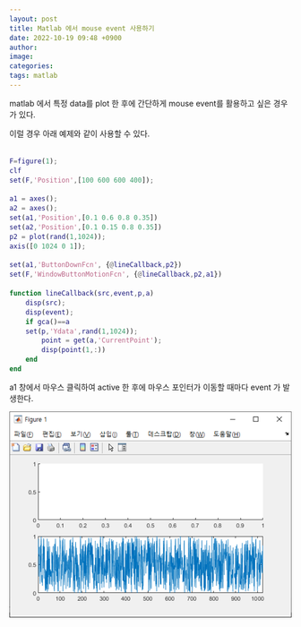 ```yaml
---
layout: post
title: Matlab 에서 mouse event 사용하기
date: 2022-10-19 09:48 +0900
author:
image:
categories:
tags: matlab
---
```



matlab 에서 특정 data를 plot 한 후에 간단하게 mouse event를 활용하고 싶은 경우가 있다. 

이럴 경우 아래 예제와 같이 사용할 수 있다.

```matlab

F=figure(1);
clf
set(F,'Position',[100 600 600 400]);

a1 = axes();
a2 = axes();
set(a1,'Position',[0.1 0.6 0.8 0.35])
set(a2,'Position',[0.1 0.15 0.8 0.35])
p2 = plot(rand(1,1024));
axis([0 1024 0 1]);

set(a1,'ButtonDownFcn', {@lineCallback,p2})
set(F,'WindowButtonMotionFcn', {@lineCallback,p2,a1})

function lineCallback(src,event,p,a)
	disp(src);
	disp(event);
	if gca()==a
   	set(p,'Ydata',rand(1,1024));
		point = get(a,'CurrentPoint');
		disp(point(1,:))
	end
end

```

a1 창에서 마우스 클릭하여 active 한 후에
마우스 포인터가 이동할 때마다 event 가 발생한다.

![Desktop View](assets/img/202210191001.PNG)

